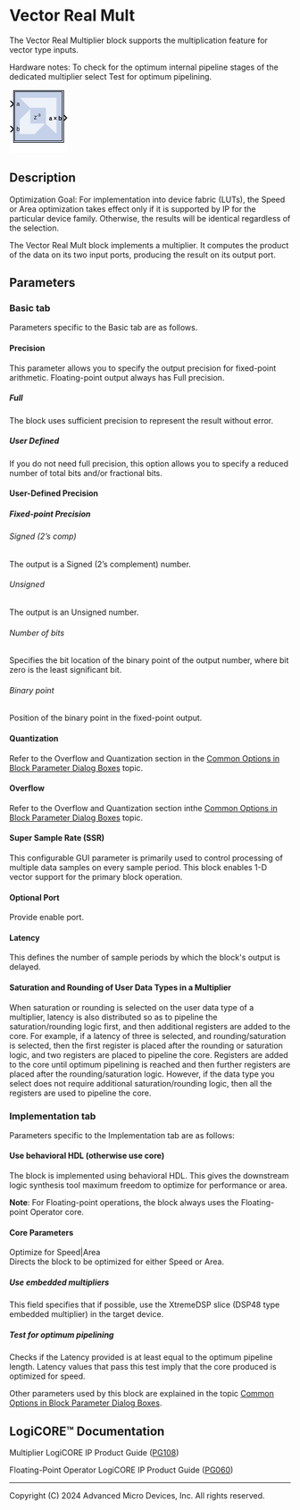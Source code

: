 # Vector Real Mult

The Vector Real Multiplier block supports the multiplication feature for
vector type inputs.

Hardware notes: To check for the optimum internal pipeline stages of the
dedicated multiplier select Test for optimum pipelining.

![](./Images/block.png)

## Description

Optimization Goal: For implementation into device fabric (LUTs), the
Speed or Area optimization takes effect only if it is supported by IP
for the particular device family. Otherwise, the results will be
identical regardless of the selection.

The Vector Real Mult block implements a multiplier. It computes the
product of the data on its two input ports, producing the result on its
output port.

## Parameters

### Basic tab  
Parameters specific to the Basic tab are as follows.

#### Precision  
This parameter allows you to specify the output precision for
fixed-point arithmetic. Floating-point output always has Full precision.

##### Full  
The block uses sufficient precision to represent the result without
error.

##### User Defined  
If you do not need full precision, this option allows you to specify a
reduced number of total bits and/or fractional bits.

#### User-Defined Precision  
##### Fixed-point Precision  
###### Signed (2’s comp)  
The output is a Signed (2’s complement) number.

###### Unsigned  
The output is an Unsigned number.

###### Number of bits  
Specifies the bit location of the binary point of the output number,
where bit zero is the least significant bit.

###### Binary point  
Position of the binary point in the fixed-point output.

#### Quantization  
Refer to the Overflow and Quantization section in the [Common Options in
Block Parameter Dialog
Boxes](common-options-in-block-parameter-dialog-boxes-aa1032308.html)
topic.

#### Overflow  
Refer to the Overflow and Quantization section inthe [Common Options in
Block Parameter Dialog
Boxes](common-options-in-block-parameter-dialog-boxes-aa1032308.html)
topic.

#### Super Sample Rate (SSR)
This configurable GUI parameter is primarily
used to control processing of multiple data samples on every sample
period. This block enables 1-D vector support for the primary block
operation.

#### Optional Port  
Provide enable port.

#### Latency  
This defines the number of sample periods by which the block's output is
delayed.

#### Saturation and Rounding of User Data Types in a Multiplier  
When saturation or rounding is selected on the user data type of a
multiplier, latency is also distributed so as to pipeline the
saturation/rounding logic first, and then additional registers are added
to the core. For example, if a latency of three is selected, and
rounding/saturation is selected, then the first register is placed after
the rounding or saturation logic, and two registers are placed to
pipeline the core. Registers are added to the core until optimum
pipelining is reached and then further registers are placed after the
rounding/saturation logic. However, if the data type you select does not
require additional saturation/rounding logic, then all the registers are
used to pipeline the core.

### Implementation tab  
Parameters specific to the Implementation tab are as follows:

#### Use behavioral HDL (otherwise use core)  
The block is implemented using behavioral HDL. This gives the downstream
logic synthesis tool maximum freedom to optimize for performance or
area.

**Note**: For Floating-point operations, the block always uses the
Floating-point Operator core.

#### Core Parameters  
Optimize for Speed\|Area  
Directs the block to be optimized for either Speed or Area.

##### Use embedded multipliers  
This field specifies that if possible, use the XtremeDSP slice (DSP48
type embedded multiplier) in the target device.

##### Test for optimum pipelining  
Checks if the Latency provided is at least equal to the optimum pipeline
length. Latency values that pass this test imply that the core produced
is optimized for speed.

Other parameters used by this block are explained in the topic [Common
Options in Block Parameter Dialog
Boxes](../../GEN/common-options/README.md).

## LogiCORE™ Documentation

Multiplier LogiCORE IP Product Guide
([PG108](https://docs.xilinx.com/access/sources/ud/document?isLatest=true&url=pg108-mult-gen&ft:locale=en-US))

Floating-Point Operator LogiCORE IP Product Guide
([PG060](https://docs.xilinx.com/access/sources/ud/document?isLatest=true&url=pg060-floating-point&ft:locale=en-US))

--------------
Copyright (C) 2024 Advanced Micro Devices, Inc.
All rights reserved.
